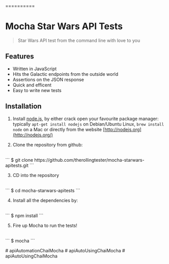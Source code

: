 
==========



# Mocha Star Wars API Tests 
> Star Wars API test from the command line with love to you 


## Features


- Written in JavaScript 
- Hits the Galactic endpoints from the outside world 
- Assertions on the JSON response
- Quick and efficent
- Easy to write new tests


## Installation

1) Install [node.js](http://nodejs.org/), by either crack open your favourite package manager: typically `apt-get install nodejs` on Debian/Ubuntu Linux, `brew install node` on a Mac
 or directly from the website [http://nodejs.org](http://nodejs.org/)


2) Clone the repository from github:
<br>
```
$ git clone https://github.com/therollingtester/mocha-starwars-apitests.git
```

3) CD into the repository 
<br>
```
$ cd mocha-starwars-apitests
```

4) Install all the dependencies by:
<br>
```
$ npm install
```

5) Fire up Mocha to run the tests!
<br>
```
$ mocha
```






 





#   a p i A u t o m a t i o n C h a i M o c h a  
 #   a p i A u t o U s i n g C h a i M o c h a  
 #   a p i A u t o U s i n g C h a i M o c h a  
 